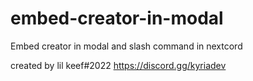 # embed-creator-in-modal
Embed creator in modal and slash command in nextcord

created by lil keef#2022
https://discord.gg/kyriadev
